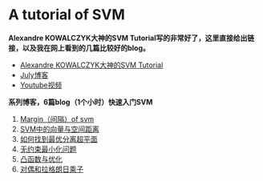 # A tutorial of SVM
**Alexandre KOWALCZYK大神的SVM Tutorial写的非常好了，这里直接给出链接，以及我在网上看到的几篇比较好的blog。**

* [Alexandre KOWALCZYK大神的SVM Tutorial](http://www.svm-tutorial.com/svm-tutorial/)
* [July博客](https://blog.csdn.net/v_july_v/article/details/7624837)
* [Youtube视频](https://www.youtube.com/watch?v=_PwhiWxHK8o&t=431s)

**系列博客，6篇blog（1个小时）快速入门SVM**
1. [Margin（间隔）of svm](http://blog.csdn.net/han_xiaoyang/article/details/52678373)
2. [SVM中的向量与空间距离](http://blog.csdn.net/han_xiaoyang/article/details/52679559)
3. [如何找到最优分离超平面](http://blog.csdn.net/han_xiaoyang/article/details/52683653)
4. [无约束最小化问题](http://blog.csdn.net/han_xiaoyang/article/details/79079540)
5. [凸函数与优化](http://blog.csdn.net/han_xiaoyang/article/details/79080100)
6. [对偶和拉格朗日乘子](http://blog.csdn.net/han_xiaoyang/article/details/79080123)

